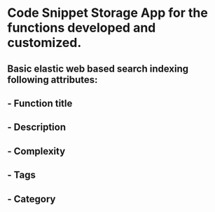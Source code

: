 # Code Snippet Storage App for the functions developed and customized.
## Basic elastic web based search indexing following attributes:
## - Function title 
## - Description
## - Complexity
## - Tags
## - Category
